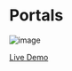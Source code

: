 # Portals

![image](https://github.com/Zeineblch3/Portals/blob/master/Capture%20d'%C3%A9cran%202025-02-02%20145151.png)

[Live Demo](https://portals-two.vercel.app/)
